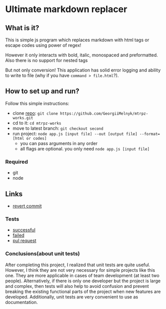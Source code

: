 # Ultimate markdown replacer
## What is it?
This is simple js program which replaces markdown with html tags or escape codes using power of regex!

However it only interacts with bold, italic, monospaced and preformatted. Also there is no support for nested tags

But not only conversion! This application has solid error logging and ability to write to file (why if you have `command > file.html`?).

## How to set up and run?
Follow this simple instructions:

- clone [repo](https://github.com/GeorgiiMelnyk/mtrpz-works.git): `git clone https://github.com/GeorgiiMelnyk/mtrpz-works.git`
- cd to it: `cd mtrpz-works`
- move to latest branch: `git checkout second`
- run project: `node app.js [input file] --out [output file] --format=[html or codes]`
    + you can pass arguments in any order
    + all flags are optional. you only need `node app.js [input file]`

### Required
- git
- node

## Links
- [revert commit](https://github.com/GeorgiiMelnyk/mtrpz-works/commit/be9e609aa73c35c752b7d88bd569ab392d28d664)
### Tests
- [successful](https://github.com/GeorgiiMelnyk/mtrpz-works/commit/eba8b7c58d50db28f1ad82ca9b6975a3a3929c78)
- [failed](https://github.com/GeorgiiMelnyk/mtrpz-works/commit/5f89298c5058dd7a13d6b9143dc28b1ff0f03499)
- [pul request](https://github.com/GeorgiiMelnyk/mtrpz-works/pull/1)

### Conclusions(about unit tests)
After completing this project, I realized that unit tests are quite useful. However, I think they are not very necessary for simple projects like this one. They are more applicable in cases of team development (at least two people). Alternatively, if there is only one developer but the project is large and complex, then tests will also help to avoid confusion and prevent breaking the existing functional parts of the project when new features are developed. Additionally, unit tests are very convenient to use as documentation.
